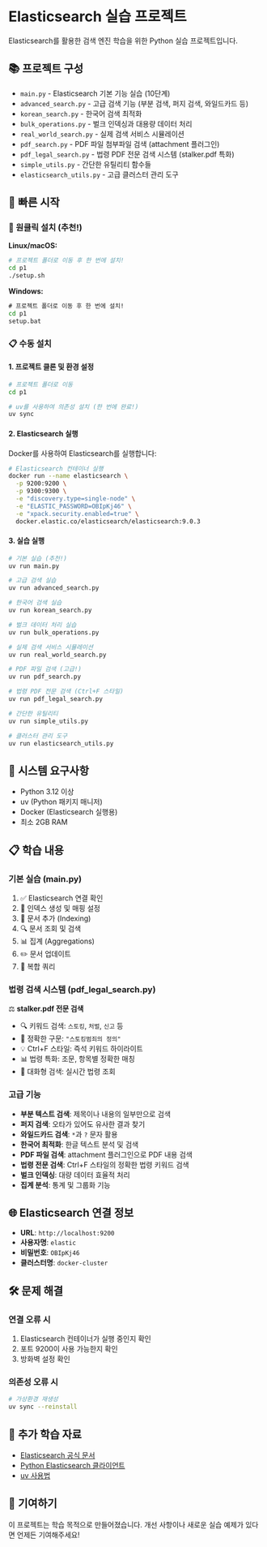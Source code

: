 # Elasticsearch 실습 프로젝트

Elasticsearch를 활용한 검색 엔진 학습을 위한 Python 실습 프로젝트입니다.

## 📚 프로젝트 구성

- `main.py` - Elasticsearch 기본 기능 실습 (10단계)
- `advanced_search.py` - 고급 검색 기능 (부분 검색, 퍼지 검색, 와일드카드 등)
- `korean_search.py` - 한국어 검색 최적화
- `bulk_operations.py` - 벌크 인덱싱과 대용량 데이터 처리
- `real_world_search.py` - 실제 검색 서비스 시뮬레이션
- `pdf_search.py` - PDF 파일 첨부파일 검색 (attachment 플러그인)
- `pdf_legal_search.py` - 법령 PDF 전문 검색 시스템 (stalker.pdf 특화)
- `simple_utils.py` - 간단한 유틸리티 함수들
- `elasticsearch_utils.py` - 고급 클러스터 관리 도구

## 🚀 빠른 시작

### 🎯 원클릭 설치 (추천!)

**Linux/macOS:**
```bash
# 프로젝트 폴더로 이동 후 한 번에 설치!
cd p1
./setup.sh
```

**Windows:**
```cmd
# 프로젝트 폴더로 이동 후 한 번에 설치!
cd p1
setup.bat
```

### 📋 수동 설치

#### 1. 프로젝트 클론 및 환경 설정

```bash
# 프로젝트 폴더로 이동
cd p1

# uv를 사용하여 의존성 설치 (한 번에 완료!)
uv sync
```

#### 2. Elasticsearch 실행

Docker를 사용하여 Elasticsearch를 실행합니다:

```bash
# Elasticsearch 컨테이너 실행
docker run --name elasticsearch \
  -p 9200:9200 \
  -p 9300:9300 \
  -e "discovery.type=single-node" \
  -e "ELASTIC_PASSWORD=OBIpKj46" \
  -e "xpack.security.enabled=true" \
  docker.elastic.co/elasticsearch/elasticsearch:9.0.3
```

#### 3. 실습 실행

```bash
# 기본 실습 (추천!)
uv run main.py

# 고급 검색 실습
uv run advanced_search.py

# 한국어 검색 실습
uv run korean_search.py

# 벌크 데이터 처리 실습
uv run bulk_operations.py

# 실제 검색 서비스 시뮬레이션
uv run real_world_search.py

# PDF 파일 검색 (고급!)
uv run pdf_search.py

# 법령 PDF 전문 검색 (Ctrl+F 스타일)
uv run pdf_legal_search.py

# 간단한 유틸리티
uv run simple_utils.py

# 클러스터 관리 도구
uv run elasticsearch_utils.py
```

## 🔧 시스템 요구사항

- Python 3.12 이상
- uv (Python 패키지 매니저)
- Docker (Elasticsearch 실행용)
- 최소 2GB RAM

## 📋 학습 내용

### 기본 실습 (main.py)
1. ✅ Elasticsearch 연결 확인
2. 📁 인덱스 생성 및 매핑 설정
3. 📄 문서 추가 (Indexing)
4. 🔍 문서 조회 및 검색
5. 📊 집계 (Aggregations)
6. ✏️ 문서 업데이트
7. 🔧 복합 쿼리

### 법령 검색 시스템 (pdf_legal_search.py)
⚖️ **stalker.pdf 전문 검색**
- 🔍 키워드 검색: `스토킹`, `처벌`, `신고` 등
- 📝 정확한 구문: `"스토킹범죄의 정의"`
- 💡 Ctrl+F 스타일: 즉석 키워드 하이라이트
- 📊 법령 특화: 조문, 항목별 정확한 매칭
- 🎯 대화형 검색: 실시간 법령 조회

### 고급 기능
- **부분 텍스트 검색**: 제목이나 내용의 일부만으로 검색
- **퍼지 검색**: 오타가 있어도 유사한 결과 찾기
- **와일드카드 검색**: `*`과 `?` 문자 활용
- **한국어 최적화**: 한글 텍스트 분석 및 검색
- **PDF 파일 검색**: attachment 플러그인으로 PDF 내용 검색
- **법령 전문 검색**: Ctrl+F 스타일의 정확한 법령 키워드 검색
- **벌크 인덱싱**: 대량 데이터 효율적 처리
- **집계 분석**: 통계 및 그룹화 기능

## 🌐 Elasticsearch 연결 정보

- **URL**: `http://localhost:9200`
- **사용자명**: `elastic`
- **비밀번호**: `OBIpKj46`
- **클러스터명**: `docker-cluster`

## 🛠️ 문제 해결

### 연결 오류 시
1. Elasticsearch 컨테이너가 실행 중인지 확인
2. 포트 9200이 사용 가능한지 확인
3. 방화벽 설정 확인

### 의존성 오류 시
```bash
# 가상환경 재생성
uv sync --reinstall
```

## 📝 추가 학습 자료

- [Elasticsearch 공식 문서](https://www.elastic.co/guide/en/elasticsearch/reference/current/index.html)
- [Python Elasticsearch 클라이언트](https://elasticsearch-py.readthedocs.io/)
- [uv 사용법](https://docs.astral.sh/uv/)

## 🤝 기여하기

이 프로젝트는 학습 목적으로 만들어졌습니다. 개선 사항이나 새로운 실습 예제가 있다면 언제든 기여해주세요!
